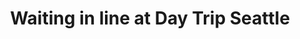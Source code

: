 ---
title: "Waiting in line at Day Trip Seattle"
layout: picture
picture: "/assets/camera-roll/2022/2022-08-07-waiting-in-line-at-day-trip-seattle/20220807_235028032_iOS.jpg"
thumbnail: "/assets/camera-roll/2022/2022-08-07-waiting-in-line-at-day-trip-seattle/20220807_235028032_iOS-thumbnail.jpg"
tags:
  - Day Trip Seattle 2022
  - Seattle Center
  - Space Needle
  - flag
  - music
---